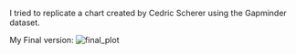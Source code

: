I tried to replicate a chart created by Cedric Scherer using the Gapminder dataset.

My Final version:
![final_plot](https://github.com/sejaldavla/Portfolio-Projects/assets/77356703/bbc214bd-be39-4e03-b808-234f7199bdfe)
